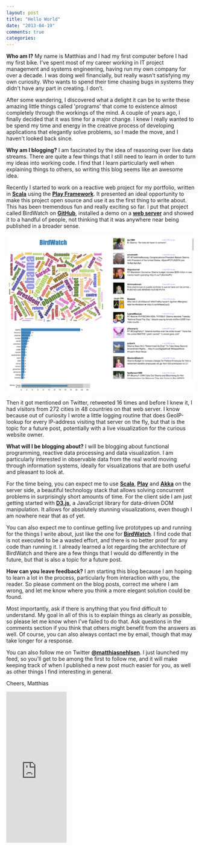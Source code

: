 ```yaml
---
layout: post
title: "Hello World"
date: "2013-04-19"
comments: true
categories: 
---
```

**Who am I?**
My name is Matthias and I had my first computer before I had my first bike. I've spent most of my career working in IT project management and systems engineering, having run my own company for over a decade. I was doing well financially, but really wasn't satisfying my own curiosity. Who wants to spend their time chasing bugs in systems they didn't have any part in creating. I don’t.

After some wandering, I discovered what a delight it can be to write these amazing little things called 'programs' that come to existence almost completely through the workings of the mind. A couple of years ago, I finally decided that it was time for a major change. I knew I really wanted to be spend my time and energy in the creative process of developing applications that elegantly solve problems, so I made the move, and I haven't looked back since.

**Why am I blogging?**
I am fascinated by the idea of reasoning over live data streams. There are quite a few things that I still need to learn in order to turn my ideas into working code. I find that I learn particularly well when explaining things to others, so writing this blog seems like an awesome idea.

Recently I started to work on a reactive web project for my portfolio, written in **[Scala](http://www.scala-lang.org)** using the **[Play Framework](http://www.playframework.com)**. It presented an ideal opportunity to make this project open source and use it as the first thing to write about. This has been tremendous fun and really exciting so far. I put that project called BirdWatch on **[GitHub]( https://github.com/matthiasn/BirdWatch)**, installed a demo on a **[web server](http://birdwatch.matthiasnehlsen.com)** and showed it to a handful of people, not thinking that it was anywhere near being published in a broader sense. 

![](../images/screenshot.png)

Then it got mentioned on Twitter, retweeted 16 times and before I knew it, I had visitors from 272 cities in 48 countries on that web server. I know because out of curiosity I wrote a little logging routine that does GeoIP-lookup for every IP-address visiting that server on the fly, but that is the topic for a future post, potentially with a live visualization for the curious website owner.

**What will I be blogging about?**
I will be blogging about functional programming, reactive data processing and data visualization. I am particularly interested in observable data from the real world moving through information systems, ideally for visualizations that are both useful and pleasant to look at. 

For the time being, you can expect me to use **[Scala](http://www.scala-lang.org)**, **[Play](http://www.playframework.com)** and **[Akka](http://akka.io)** on the server side, a beautiful technology stack that allows solving concurrent problems in surprisingly short amounts of time. For the client side I am just getting started with **[D3.js](http://d3js.org)**, a JavaScript library for data-driven DOM manipulation. It allows for absolutely stunning visualizations, even though I am nowhere near that as of yet.

You can also expect me to continue getting live prototypes up and running for the things I write about, just like the one for **[BirdWatch](http://birdwatch.matthiasnehlsen.com)**. I find code that is not executed to be a wasted effort, and there is no better proof for any code than running it. I already learned a lot regarding the architecture of BirdWatch and there are a few things that I would do differently in the future, but that is also a topic for a future post.

**How can you leave feedback?**
I am starting this blog because I am hoping to learn a lot in the process, particularly from interaction with you, the reader. So please comment on the blog posts, correct me where I am wrong, and let me know where you think a more elegant solution could be found.

Most importantly, ask if there is anything that you find difficult to understand. My goal in all of this is to explain things as clearly as possible, so please let me know when I've failed to do that. Ask questions in the comments section if you think that others might benefit from the answers as well. Of course, you can also always contact me by email, though that may take longer for a response. 

You can also follow me on Twitter **[@matthiasnehlsen](https://twitter.com/matthiasnehlsen)**. I just launched my feed, so you'll get to be among the first to follow me, and it will make keeping track of when I published a new post much easier for you, as well as other things I find interesting in general.

Cheers,
Matthias

<iframe width="160" height="400" src="https://leanpub.com/building-a-system-in-clojure/embed" frameborder="0" allowtransparency="true"></iframe>